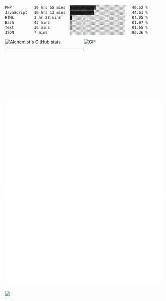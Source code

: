 <!--START_SECTION:waka-->

```text
PHP          16 hrs 55 mins  ███████████▓░░░░░░░░░░░░░   46.52 %
JavaScript   16 hrs 13 mins  ███████████░░░░░░░░░░░░░░   44.61 %
HTML         1 hr 28 mins    █░░░░░░░░░░░░░░░░░░░░░░░░   04.05 %
Bash         43 mins         ▒░░░░░░░░░░░░░░░░░░░░░░░░   01.97 %
Text         36 mins         ▒░░░░░░░░░░░░░░░░░░░░░░░░   01.65 %
JSON         7 mins          ░░░░░░░░░░░░░░░░░░░░░░░░░   00.36 %
```

<!--END_SECTION:waka-->

[![Alchemist's GitHub stats](https://github-readme-stats.vercel.app/api?username=DrMaxis&show_icons=true&theme=outrun&count_private=true)](#)
<img align="right" alt="GIF" src="https://user-images.githubusercontent.com/5355808/139111924-210cc6fa-9fb1-4dac-929d-6324a5836a92.gif" width="250" height="200" />
<hr />

![](https://raw.githubusercontent.com/DrMaxis/github-stats-transparent/output/generated/overview.svg)
![](https://raw.githubusercontent.com/DrMaxis/github-stats-transparent/output/generated/languages.svg)

 
<a href="https://count.getloli.com/"><img src="https://count.getloli.com/get/@:maxis-the-alchemist?theme=rule34"></a>
<!-- https://count.getloli.com/get/@alchemist?theme=rule34 -->
<br>
